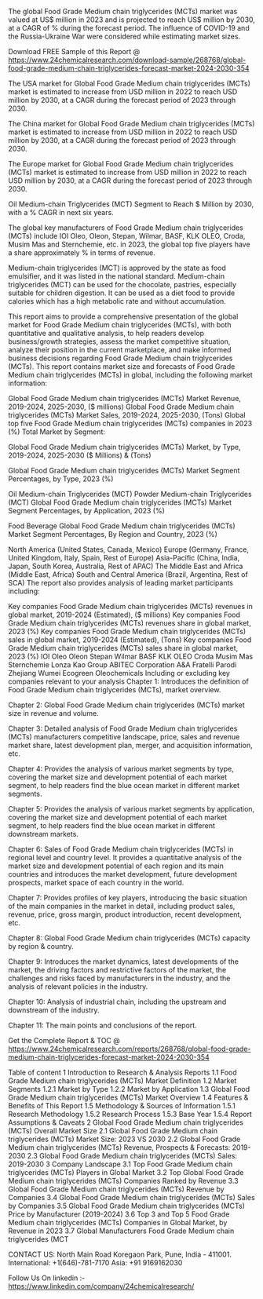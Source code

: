 The global Food Grade Medium chain triglycerides (MCTs) market was valued at US$ million in 2023 and is projected to reach US$ million by 2030, at a CAGR of % during the forecast period. The influence of COVID-19 and the Russia-Ukraine War were considered while estimating market sizes.

Download FREE Sample of this Report @ https://www.24chemicalresearch.com/download-sample/268768/global-food-grade-medium-chain-triglycerides-forecast-market-2024-2030-354

The USA market for Global Food Grade Medium chain triglycerides (MCTs) market is estimated to increase from USD million in 2022 to reach USD million by 2030, at a CAGR during the forecast period of 2023 through 2030.

The China market for Global Food Grade Medium chain triglycerides (MCTs) market is estimated to increase from USD million in 2022 to reach USD million by 2030, at a CAGR during the forecast period of 2023 through 2030.

The Europe market for Global Food Grade Medium chain triglycerides (MCTs) market is estimated to increase from USD million in 2022 to reach USD million by 2030, at a CAGR during the forecast period of 2023 through 2030.

Oil Medium-chain Triglycerides (MCT) Segment to Reach $ Million by 2030, with a % CAGR in next six years.

The global key manufacturers of Food Grade Medium chain triglycerides (MCTs) include IOI Oleo, Oleon, Stepan, Wilmar, BASF, KLK OLEO, Croda, Musim Mas and Sternchemie, etc. in 2023, the global top five players have a share approximately % in terms of revenue.

Medium-chain triglycerides (MCT) is approved by the state as food emulsifier, and it was listed in the national standard. Medium-chain triglycerides (MCT) can be used for the chocolate, pastries, especially suitable for children digestion. It can be used as a diet food to provide calories which has a high metabolic rate and without accumulation.

This report aims to provide a comprehensive presentation of the global market for Food Grade Medium chain triglycerides (MCTs), with both quantitative and qualitative analysis, to help readers develop business/growth strategies, assess the market competitive situation, analyze their position in the current marketplace, and make informed business decisions regarding Food Grade Medium chain triglycerides (MCTs). This report contains market size and forecasts of Food Grade Medium chain triglycerides (MCTs) in global, including the following market information:

Global Food Grade Medium chain triglycerides (MCTs) Market Revenue, 2019-2024, 2025-2030, ($ millions)
Global Food Grade Medium chain triglycerides (MCTs) Market Sales, 2019-2024, 2025-2030, (Tons)
Global top five Food Grade Medium chain triglycerides (MCTs) companies in 2023 (%)
Total Market by Segment:

Global Food Grade Medium chain triglycerides (MCTs) Market, by Type, 2019-2024, 2025-2030 ($ Millions) & (Tons)

Global Food Grade Medium chain triglycerides (MCTs) Market Segment Percentages, by Type, 2023 (%)

Oil Medium-chain Triglycerides (MCT)
Powder Medium-chain Triglycerides (MCT)
Global Food Grade Medium chain triglycerides (MCTs) Market Segment Percentages, by Application, 2023 (%)

Food
Beverage
Global Food Grade Medium chain triglycerides (MCTs) Market Segment Percentages, By Region and Country, 2023 (%)

North America (United States, Canada, Mexico)
Europe (Germany, France, United Kingdom, Italy, Spain, Rest of Europe)
Asia-Pacific (China, India, Japan, South Korea, Australia, Rest of APAC)
The Middle East and Africa (Middle East, Africa)
South and Central America (Brazil, Argentina, Rest of SCA)
The report also provides analysis of leading market participants including:

Key companies Food Grade Medium chain triglycerides (MCTs) revenues in global market, 2019-2024 (Estimated), ($ millions)
Key companies Food Grade Medium chain triglycerides (MCTs) revenues share in global market, 2023 (%)
Key companies Food Grade Medium chain triglycerides (MCTs) sales in global market, 2019-2024 (Estimated), (Tons)
Key companies Food Grade Medium chain triglycerides (MCTs) sales share in global market, 2023 (%)
IOI Oleo
Oleon
Stepan
Wilmar
BASF
KLK OLEO
Croda
Musim Mas
Sternchemie
Lonza
Kao Group
ABITEC Corporation
A&A Fratelli Parodi
Zhejiang Wumei
Ecogreen Oleochemicals
Including or excluding key companies relevant to your analysis
Chapter 1: Introduces the definition of Food Grade Medium chain triglycerides (MCTs), market overview.

Chapter 2: Global Food Grade Medium chain triglycerides (MCTs) market size in revenue and volume.

Chapter 3: Detailed analysis of Food Grade Medium chain triglycerides (MCTs) manufacturers competitive landscape, price, sales and revenue market share, latest development plan, merger, and acquisition information, etc.

Chapter 4: Provides the analysis of various market segments by type, covering the market size and development potential of each market segment, to help readers find the blue ocean market in different market segments.

Chapter 5: Provides the analysis of various market segments by application, covering the market size and development potential of each market segment, to help readers find the blue ocean market in different downstream markets.

Chapter 6: Sales of Food Grade Medium chain triglycerides (MCTs) in regional level and country level. It provides a quantitative analysis of the market size and development potential of each region and its main countries and introduces the market development, future development prospects, market space of each country in the world.

Chapter 7: Provides profiles of key players, introducing the basic situation of the main companies in the market in detail, including product sales, revenue, price, gross margin, product introduction, recent development, etc.

Chapter 8: Global Food Grade Medium chain triglycerides (MCTs) capacity by region & country.

Chapter 9: Introduces the market dynamics, latest developments of the market, the driving factors and restrictive factors of the market, the challenges and risks faced by manufacturers in the industry, and the analysis of relevant policies in the industry.

Chapter 10: Analysis of industrial chain, including the upstream and downstream of the industry.

Chapter 11: The main points and conclusions of the report.

Get the Complete Report & TOC @ https://www.24chemicalresearch.com/reports/268768/global-food-grade-medium-chain-triglycerides-forecast-market-2024-2030-354

Table of content
1 Introduction to Research & Analysis Reports
1.1 Food Grade Medium chain triglycerides (MCTs) Market Definition
1.2 Market Segments
1.2.1 Market by Type
1.2.2 Market by Application
1.3 Global Food Grade Medium chain triglycerides (MCTs) Market Overview
1.4 Features & Benefits of This Report
1.5 Methodology & Sources of Information
1.5.1 Research Methodology
1.5.2 Research Process
1.5.3 Base Year
1.5.4 Report Assumptions & Caveats
2 Global Food Grade Medium chain triglycerides (MCTs) Overall Market Size
2.1 Global Food Grade Medium chain triglycerides (MCTs) Market Size: 2023 VS 2030
2.2 Global Food Grade Medium chain triglycerides (MCTs) Revenue, Prospects & Forecasts: 2019-2030
2.3 Global Food Grade Medium chain triglycerides (MCTs) Sales: 2019-2030
3 Company Landscape
3.1 Top Food Grade Medium chain triglycerides (MCTs) Players in Global Market
3.2 Top Global Food Grade Medium chain triglycerides (MCTs) Companies Ranked by Revenue
3.3 Global Food Grade Medium chain triglycerides (MCTs) Revenue by Companies
3.4 Global Food Grade Medium chain triglycerides (MCTs) Sales by Companies
3.5 Global Food Grade Medium chain triglycerides (MCTs) Price by Manufacturer (2019-2024)
3.6 Top 3 and Top 5 Food Grade Medium chain triglycerides (MCTs) Companies in Global Market, by Revenue in 2023
3.7 Global Manufacturers Food Grade Medium chain triglycerides (MCT

CONTACT US:
North Main Road Koregaon Park, Pune, India - 411001.
International: +1(646)-781-7170
Asia: +91 9169162030

Follow Us On linkedin :- https://www.linkedin.com/company/24chemicalresearch/
